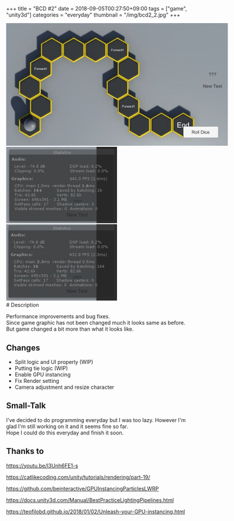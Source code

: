 +++
title = "BCD #2"
date = 2018-09-05T00:27:50+09:00
tags = ["game", "unity3d"]
categories = "everyday"
thumbnail = "/img/bcd2_2.jpg"
+++

<div class="image">
<img src="/img/bcd2_0.jpg" style="max-width: 600px;"><br/>
<img src="/img/bcd2_1.jpg" style="max-width: 300px;">
<img src="/img/bcd2_2.jpg" style="max-width: 300px;">
</div>

<div class="description">
# Description

Performance improvements and bug fixes. <br/>
Since game graphic has not been changed much it looks same as before. But game changed a bit more than what it looks like.

## Changes

- Split logic and UI properly (WIP)
- Putting tie logic (WIP)
- Enable GPU instancing
- Fix Render setting
- Camera adjustment and resize character

## Small-Talk

I've decided to do programming everyday but I was too lazy. However I'm glad I'm still working on it and it seems fine so far.<br/>
Hope I could do this everyday and finish it soon.

## Thanks to

https://youtu.be/l3Unh6FE1-s

https://catlikecoding.com/unity/tutorials/rendering/part-19/

https://github.com/beinteractive/GPUInstancingParticlesLWRP

https://docs.unity3d.com/Manual/BestPracticeLightingPipelines.html

https://teofilobd.github.io/2018/01/02/Unleash-your-GPU-instancing.html